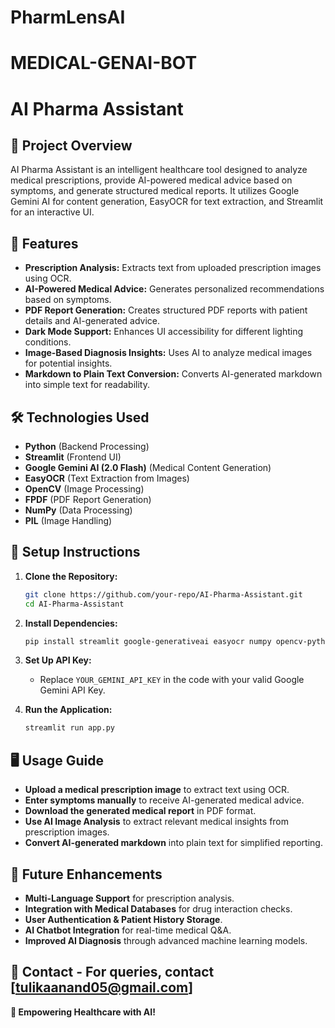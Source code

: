 # PharmLensAI

# MEDICAL-GENAI-BOT
# AI Pharma Assistant

## 📌 Project Overview
AI Pharma Assistant is an intelligent healthcare tool designed to analyze medical prescriptions, provide AI-powered medical advice based on symptoms, and generate structured medical reports. It utilizes Google Gemini AI for content generation, EasyOCR for text extraction, and Streamlit for an interactive UI.

## 🚀 Features
- **Prescription Analysis:** Extracts text from uploaded prescription images using OCR.
- **AI-Powered Medical Advice:** Generates personalized recommendations based on symptoms.
- **PDF Report Generation:** Creates structured PDF reports with patient details and AI-generated advice.
- **Dark Mode Support:** Enhances UI accessibility for different lighting conditions.
- **Image-Based Diagnosis Insights:** Uses AI to analyze medical images for potential insights.
- **Markdown to Plain Text Conversion:** Converts AI-generated markdown into simple text for readability.

## 🛠️ Technologies Used
- **Python** (Backend Processing)
- **Streamlit** (Frontend UI)
- **Google Gemini AI (2.0 Flash)** (Medical Content Generation)
- **EasyOCR** (Text Extraction from Images)
- **OpenCV** (Image Processing)
- **FPDF** (PDF Report Generation)
- **NumPy** (Data Processing)
- **PIL** (Image Handling)

## 🔧 Setup Instructions
1. **Clone the Repository:**
   ```bash
   git clone https://github.com/your-repo/AI-Pharma-Assistant.git
   cd AI-Pharma-Assistant
   ```
2. **Install Dependencies:**
   ```bash
   pip install streamlit google-generativeai easyocr numpy opencv-python-headless pillow fpdf
   
3. **Set Up API Key:**
   - Replace `YOUR_GEMINI_API_KEY` in the code with your valid Google Gemini API Key.

4. **Run the Application:**
   ```bash
   streamlit run app.py
   ```

## 🖥️ Usage Guide
- **Upload a medical prescription image** to extract text using OCR.
- **Enter symptoms manually** to receive AI-generated medical advice.
- **Download the generated medical report** in PDF format.
- **Use AI Image Analysis** to extract relevant medical insights from prescription images.
- **Convert AI-generated markdown** into plain text for simplified reporting.


## 📌 Future Enhancements
- **Multi-Language Support** for prescription analysis.
- **Integration with Medical Databases** for drug interaction checks.
- **User Authentication & Patient History Storage**.
- **AI Chatbot Integration** for real-time medical Q&A.
- **Improved AI Diagnosis** through advanced machine learning models.

## 📩 Contact - For queries, contact [tulikaanand05@gmail.com]

**🚀 Empowering Healthcare with AI!**

